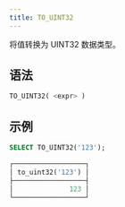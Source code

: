 ```yaml
---
title: TO_UINT32
---
```


将值转换为 UINT32 数据类型。

## 语法

```sql
TO_UINT32( <expr> )
```

## 示例

```sql
SELECT TO_UINT32('123');

┌──────────────────┐
│ to_uint32('123') │
├──────────────────┤
│              123 │
└──────────────────┘
```